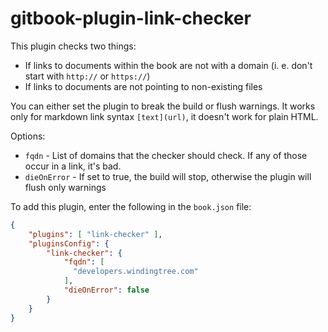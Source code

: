 # gitbook-plugin-link-checker

This plugin checks two things:

- If links to documents within the book are not with a domain (i. e. don't start
with `http://` or `https://`)
- If links to documents are not pointing to non-existing files

You can either set the plugin to break the build or flush warnings. It works
only for markdown link syntax `[text](url)`, it doesn't work for plain HTML.

Options:

- `fqdn` - List of domains that the checker should check. If any of those occur in a link, it's bad.
- `dieOnError` - If set to true, the build will stop, otherwise the plugin will flush only warnings

To add this plugin, enter the following in the `book.json` file:

```json
{
    "plugins": [ "link-checker" ],
    "pluginsConfig": {
        "link-checker": {
            "fqdn": [
              "developers.windingtree.com"
            ],
            "dieOnError": false
        }
    }
}
```
